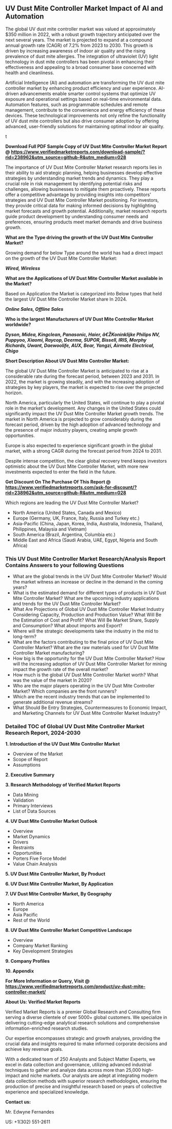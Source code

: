 <h2>UV Dust Mite Controller Market Impact of AI and Automation</h2><p>The global UV dust mite controller market was valued at approximately $350 million in 2022, with a robust growth trajectory anticipated over the next several years. The market is projected to expand at a compound annual growth rate (CAGR) of 7.2% from 2023 to 2030. This growth is driven by increasing awareness of indoor air quality and the rising prevalence of dust mite allergies. The integration of ultraviolet (UV) light technology in dust mite controllers has been pivotal in enhancing their effectiveness and appealing to a broad consumer base concerned with health and cleanliness.</p><p>Artificial Intelligence (AI) and automation are transforming the UV dust mite controller market by enhancing product efficiency and user experience. AI-driven advancements enable smarter control systems that optimize UV exposure and operational settings based on real-time environmental data. Automation features, such as programmable schedules and remote management, contribute to the convenience and energy efficiency of these devices. These technological improvements not only refine the functionality of UV dust mite controllers but also drive consumer adoption by offering advanced, user-friendly solutions for maintaining optimal indoor air quality.</p>t</p><p id="" class=""><strong>Download Full PDF Sample Copy of UV Dust Mite Controller Market Report @ <a href="https://www.verifiedmarketreports.com/download-sample/?rid=238962&utm_source=github-R&utm_medium=028" target="_blank">https://www.verifiedmarketreports.com/download-sample/?rid=238962&utm_source=github-R&utm_medium=028</a></strong></p><p>The importance of&nbsp;UV Dust Mite Controller Market research reports lies in their ability to aid strategic planning, helping businesses develop effective strategies by understanding market trends and dynamics. They play a crucial role in risk management by identifying potential risks and challenges, allowing businesses to mitigate them proactively. These reports offer a competitive advantage by providing insights into competitors' strategies and UV Dust Mite Controller Market positioning. For investors, they provide critical data for making informed decisions by highlighting market forecasts and growth potential. Additionally, market research reports guide product development by understanding consumer needs and preferences, ensuring products meet market demands and drive business growth.</p><p><strong>What are the&nbsp;Type driving the growth of the UV Dust Mite Controller Market?</strong></p><p id="" class="">Growing demand for below Type around the world has had a direct impact on the growth of the UV Dust Mite Controller Market:</p><em><strong>Wired, Wireless</strong></em></p><strong>What are the&nbsp;Applications&nbsp;of UV Dust Mite Controller Market available in the Market?</strong></p><p id="" class="">Based on Application the Market is categorized into Below types that held the largest UV Dust Mite Controller Market share In 2024.</p><em><strong>Online Sales, Offline Sales</strong></em></p><strong>Who is the largest Manufacturers of UV Dust Mite Controller Market worldwide?</strong></p><p><em><strong>Dyson, Midea, Kingclean, Panasonic, Haier, â€ŽKoninklijke Philips NV, Puppyoo, Xiaomi, Raycop, Deerma, SUPOR, Bissell, IRIS, Morphy Richards, Uwant, Daewoolife, AUX, Bear, Yangzi, Airmate Electrical, Chigo</strong></em></p><p id="" class=""><strong>Short Description About UV Dust Mite Controller Market:</strong></p><p>The global UV Dust Mite Controller Market is anticipated to rise at a considerable rate during the forecast period, between 2023 and 2031. In 2022, the market is growing steadily, and with the increasing adoption of strategies by key players, the market is expected to rise over the projected horizon.</p><p>North America, particularly the United States, will continue to play a pivotal role in the market's development. Any changes in the United States could significantly impact the UV Dust Mite Controller Market growth trends. The market in North America is projected to grow considerably during the forecast period, driven by the high adoption of advanced technology and the presence of major industry players, creating ample growth opportunities.</p><p>Europe is also expected to experience significant growth in the global market, with a strong CAGR during the forecast period from 2024 to 2031.</p><p>Despite intense competition, the clear global recovery trend keeps investors optimistic about the UV Dust Mite Controller Market, with more new investments expected to enter the field in the future.</p><p id="" class=""><strong>Get Discount On The Purchase Of This Report @ <a href="https://www.verifiedmarketreports.com/ask-for-discount/?rid=238962&utm_source=github-R&utm_medium=028" target="_blank">https://www.verifiedmarketreports.com/ask-for-discount/?rid=238962&utm_source=github-R&utm_medium=028</a></strong></p>Which regions are leading the UV Dust Mite Controller Market?</p><ul><li>North America (United States, Canada and Mexico)</li><li>Europe (Germany, UK, France, Italy, Russia and Turkey etc.)</li><li>Asia-Pacific (China, Japan, Korea, India, Australia, Indonesia, Thailand, Philippines, Malaysia and Vietnam)</li><li>South America (Brazil, Argentina, Columbia etc.)</li><li>Middle East and Africa (Saudi Arabia, UAE, Egypt, Nigeria and South Africa)</li></ul><h3 id="" class="">This UV Dust Mite Controller Market Research/Analysis Report Contains Answers to your following Questions</h3><ul><li>What are the global trends in the UV Dust Mite Controller Market? Would the market witness an increase or decline in the demand in the coming years?</li><li>What is the estimated demand for different types of products in UV Dust Mite Controller Market? What are the upcoming industry applications and trends for the UV Dust Mite Controller Market?</li><li>What Are Projections of Global UV Dust Mite Controller Market Industry Considering Capacity, Production and Production Value? What Will Be the Estimation of Cost and Profit? What Will Be Market Share, Supply and Consumption? What about imports and Export?</li><li>Where will the strategic developments take the industry in the mid to long-term?</li><li>What are the factors contributing to the final price of UV Dust Mite Controller Market? What are the raw materials used for UV Dust Mite Controller Market manufacturing?</li><li>How big is the opportunity for the UV Dust Mite Controller Market? How will the increasing adoption of UV Dust Mite Controller Market for mining impact the growth rate of the overall market?</li><li>How much is the global UV Dust Mite Controller Market worth? What was the value of the market In 2020?</li><li>Who are the major players operating in the UV Dust Mite Controller Market? Which companies are the front runners?</li><li>Which are the recent industry trends that can be implemented to generate additional revenue streams?</li><li>What Should Be Entry Strategies, Countermeasures to Economic Impact, and Marketing Channels for UV Dust Mite Controller Market Industry?</li></ul><h3 id="" class="">Detailed TOC of Global UV Dust Mite Controller Market Research Report, 2024-2030</h3><p id="" class=""><strong>1. Introduction of the UV Dust Mite Controller Market</strong></p><ul><li>Overview of the Market</li><li>Scope of Report</li><li>Assumptions</li></ul><p id="" class=""><strong>2. Executive Summary</strong></p><p id="" class=""><strong>3. Research Methodology of Verified Market Reports</strong></p><ul><li>Data Mining</li><li>Validation</li><li>Primary Interviews</li><li>List of Data Sources</li></ul><p id="" class=""><strong>4. UV Dust Mite Controller Market Outlook</strong></p><ul><li>Overview</li><li>Market Dynamics</li><li>Drivers</li><li>Restraints</li><li>Opportunities</li><li>Porters Five Force Model</li><li>Value Chain Analysis</li></ul><p id="" class=""><strong>5. UV Dust Mite Controller Market, By Product</strong></p><p id="" class=""><strong>6. UV Dust Mite Controller Market, By Application</strong></p><p id="" class=""><strong>7. UV Dust Mite Controller Market, By Geography</strong></p><ul><li>North America</li><li>Europe</li><li>Asia Pacific</li><li>Rest of the World</li></ul><p id="" class=""><strong>8. UV Dust Mite Controller Market Competitive Landscape</strong></p><ul><li>Overview</li><li>Company Market Ranking</li><li>Key Development Strategies</li></ul><p id="" class=""><strong>9. Company Profiles</strong></p><p id="" class=""><strong>10. Appendix</strong></p><p id="" class=""><strong>For More Information or Query, Visit @ <a href="https://www.verifiedmarketreports.com/product/uv-dust-mite-controller-market/" target="_blank">https://www.verifiedmarketreports.com/product/uv-dust-mite-controller-market/</a></strong></p><p id="" class=""><strong>About Us: Verified Market Reports</strong></p><p id="" class="">Verified Market Reports is a premier Global Research and Consulting firm serving a diverse clientele of over 5000+ global customers. We specialize in delivering cutting-edge analytical research solutions and comprehensive information-enriched research studies.</p><p id="" class="">Our expertise encompasses strategic and growth analyses, providing the crucial data and insights required to make informed corporate decisions and achieve key revenue goals.</p><p id="" class="">With a dedicated team of 250 Analysts and Subject Matter Experts, we excel in data collection and governance, utilizing advanced industrial techniques to gather and analyze data across more than 25,000 high-impact and niche markets. Our analysts are adept at integrating modern data collection methods with superior research methodologies, ensuring the production of precise and insightful research based on years of collective experience and specialized knowledge.</p><p id="" class=""><strong>Contact us:</strong></p><p id="" class="">Mr. Edwyne Fernandes</p><p id="" class="">US: +1(302) 551-2611</p>